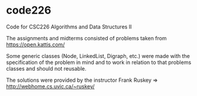 # code226
Code for CSC226 Algorithms and Data Structures II

The assignments and midterms consisted of problems taken from https://open.kattis.com/

Some generic classes (Node, LinkedList, Digraph, etc.) were made with the specification of the problem in mind and to work in relation to that problems classes and should not reusable. 

The solutions were provided by the instructor Frank Ruskey => http://webhome.cs.uvic.ca/~ruskey/
